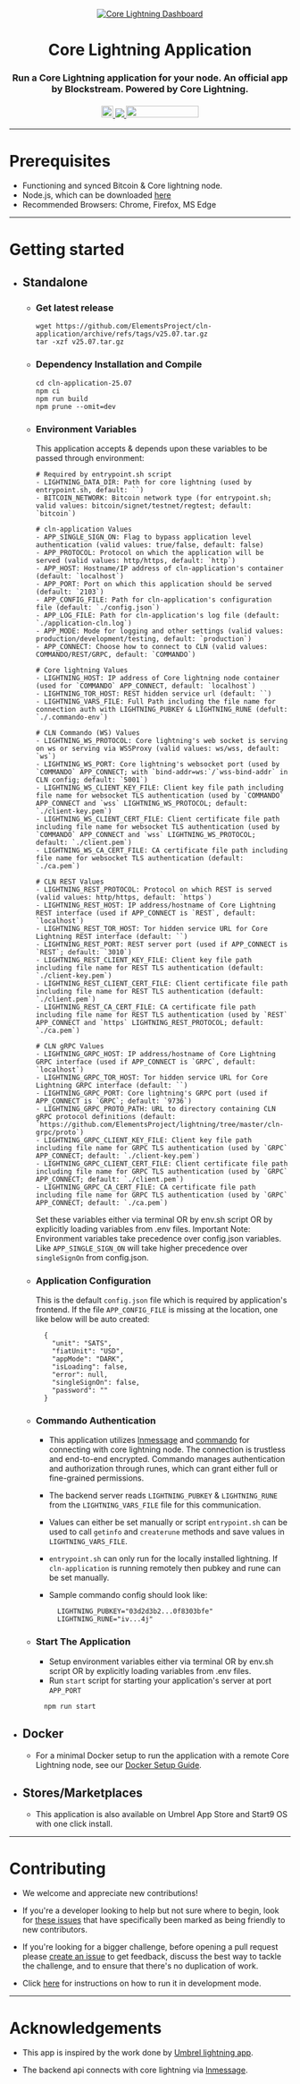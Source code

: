 <p align="center">
  <a href="https://github.com/ElementsProject/cln-application">
    <img src="./.github/images/Dashboard.png" alt="Core Lightning Dashboard">
  </a>
  <h1 align="center">Core Lightning Application</h1>
  <h3 align="center">
    Run a Core Lightning application for your node. An official app by Blockstream. Powered by Core Lightning.
    <br />
    <br />
    <div align="center">
      <a href="https://twitter.com/Blockstream">
        <img src="https://img.shields.io/twitter/follow/blockstream?style=social" style="height: 21px;"/>
      </a>
      <a href="https://marketplace.start9.com">
        <img src="./.github/images/start9-badge-light.svg"/>
      </a>
      <a href="https://apps.umbrel.com/app/core-lightning">
        <img src="./.github/images/umbrel-badge-light.svg" style="width: 130px;height: 21px;"/>
      </a>
    </div>
  </h3>
</p>

---

# Prerequisites
* Functioning and synced Bitcoin & Core lightning node.
* Node.js, which can be downloaded [here](https://nodejs.org/en/download/)
* Recommended Browsers: Chrome, Firefox, MS Edge

---

# Getting started

- ## Standalone
  - ### Get latest release
      ```
      wget https://github.com/ElementsProject/cln-application/archive/refs/tags/v25.07.tar.gz
      tar -xzf v25.07.tar.gz
      ```

  - ### Dependency Installation and Compile

    ```
    cd cln-application-25.07
    npm ci
    npm run build
    npm prune --omit=dev
    ```

  - ### Environment Variables
      This application accepts & depends upon these variables to be passed through environment:

      ```
      # Required by entrypoint.sh script
      - LIGHTNING_DATA_DIR: Path for core lightning (used by entrypoint.sh, default: ``)
      - BITCOIN_NETWORK: Bitcoin network type (for entrypoint.sh; valid values: bitcoin/signet/testnet/regtest; default: `bitcoin`)

      # cln-application Values
      - APP_SINGLE_SIGN_ON: Flag to bypass application level authentication (valid values: true/false, default: false)
      - APP_PROTOCOL: Protocol on which the application will be served (valid values: http/https, default: `http`)
      - APP_HOST: Hostname/IP address of cln-application's container (default: `localhost`)
      - APP_PORT: Port on which this application should be served (default: `2103`)
      - APP_CONFIG_FILE: Path for cln-application's configuration file (default: `./config.json`)
      - APP_LOG_FILE: Path for cln-application's log file (default: `./application-cln.log`)
      - APP_MODE: Mode for logging and other settings (valid values: production/development/testing, default: `production`)
      - APP_CONNECT: Choose how to connect to CLN (valid values: COMMANDO/REST/GRPC, default: `COMMANDO`)

      # Core lightning Values
      - LIGHTNING_HOST: IP address of Core lightning node container (used for `COMMANDO` APP_CONNECT, default: `localhost`)
      - LIGHTNING_TOR_HOST: REST hidden service url (default: ``)
      - LIGHTNING_VARS_FILE: Full Path including the file name for connection auth with LIGHTNING_PUBKEY & LIGHTNING_RUNE (defult: `./.commando-env`)

      # CLN Commando (WS) Values
      - LIGHTNING_WS_PROTOCOL: Core lightning's web socket is serving on ws or serving via WSSProxy (valid values: ws/wss, default: `ws`)
      - LIGHTNING_WS_PORT: Core lightning's websocket port (used by `COMMANDO` APP_CONNECT; with `bind-addr=ws:`/`wss-bind-addr` in CLN config; default: `5001`)
      - LIGHTNING_WS_CLIENT_KEY_FILE: Client key file path including file name for websocket TLS authentication (used by `COMMANDO` APP_CONNECT and `wss` LIGHTNING_WS_PROTOCOL; default: `./client-key.pem`)
      - LIGHTNING_WS_CLIENT_CERT_FILE: Client certificate file path including file name for websocket TLS authentication (used by `COMMANDO` APP_CONNECT and `wss` LIGHTNING_WS_PROTOCOL; default: `./client.pem`)
      - LIGHTNING_WS_CA_CERT_FILE: CA certificate file path including file name for websocket TLS authentication (default: `./ca.pem`)

      # CLN REST Values
      - LIGHTNING_REST_PROTOCOL: Protocol on which REST is served (valid values: http/https, default: `https`)
      - LIGHTNING_REST_HOST: IP address/hostname of Core Lightning REST interface (used if APP_CONNECT is `REST`, default: `localhost`)
      - LIGHTNING_REST_TOR_HOST: Tor hidden service URL for Core Lightning REST interface (default: ``)
      - LIGHTNING_REST_PORT: REST server port (used if APP_CONNECT is `REST`; default: `3010`)
      - LIGHTNING_REST_CLIENT_KEY_FILE: Client key file path including file name for REST TLS authentication (default: `./client-key.pem`)
      - LIGHTNING_REST_CLIENT_CERT_FILE: Client certificate file path including file name for REST TLS authentication (default: `./client.pem`)
      - LIGHTNING_REST_CA_CERT_FILE: CA certificate file path including file name for REST TLS authentication (used by `REST` APP_CONNECT and `https` LIGHTNING_REST_PROTOCOL; default: `./ca.pem`)

      # CLN gRPC Values
      - LIGHTNING_GRPC_HOST: IP address/hostname of Core Lightning GRPC interface (used if APP_CONNECT is `GRPC`, default: `localhost`)
      - LIGHTNING_GRPC_TOR_HOST: Tor hidden service URL for Core Lightning GRPC interface (default: ``)
      - LIGHTNING_GRPC_PORT: Core lightning's GRPC port (used if APP_CONNECT is `GRPC`; default: `9736`)
      - LIGHTNING_GRPC_PROTO_PATH: URL to directory containing CLN gRPC protocol definitions (default: `https://github.com/ElementsProject/lightning/tree/master/cln-grpc/proto`)
      - LIGHTNING_GRPC_CLIENT_KEY_FILE: Client key file path including file name for GRPC TLS authentication (used by `GRPC` APP_CONNECT; default: `./client-key.pem`)
      - LIGHTNING_GRPC_CLIENT_CERT_FILE: Client certificate file path including file name for GRPC TLS authentication (used by `GRPC` APP_CONNECT; default: `./client.pem`)
      - LIGHTNING_GRPC_CA_CERT_FILE: CA certificate file path including file name for GRPC TLS authentication (used by `GRPC` APP_CONNECT; default: `./ca.pem`)
      ```

      Set these variables either via terminal OR by env.sh script OR by explicitly loading variables from .env files.
      Important Note: Environment variables take precedence over config.json variables. Like `APP_SINGLE_SIGN_ON` will take higher precedence over 
      `singleSignOn` from config.json.

  - ### Application Configuration
      This is the default `config.json` file which is required by application's frontend. If the file `APP_CONFIG_FILE` is missing at the location, one like below will be auto created:

      ```
        {
          "unit": "SATS",
          "fiatUnit": "USD",
          "appMode": "DARK",
          "isLoading": false,
          "error": null,
          "singleSignOn": false,
          "password": ""
        }
      ```

  - ### Commando Authentication
      - This application utilizes [lnmessage](https://github.com/aaronbarnardsound/lnmessage) and [commando](https://docs.corelightning.org/reference/lightning-commando) for connecting with core lightning node. The connection is trustless and end-to-end encrypted. Commando manages authentication and authorization through runes, which can grant either full or fine-grained permissions. 
      - The backend server reads `LIGHTNING_PUBKEY` & `LIGHTNING_RUNE` from the `LIGHTNING_VARS_FILE` file for this communication. 
      - Values can either be set manually or script `entrypoint.sh` can be used to call `getinfo` and `createrune` methods and save values in `LIGHTNING_VARS_FILE`.
      - `entrypoint.sh` can only run for the locally installed lightning. If `cln-application` is running remotely then pubkey and 
      rune can be set manually.
      - Sample commando config should look like:

        ```
          LIGHTNING_PUBKEY="03d2d3b2...0f8303bfe"
          LIGHTNING_RUNE="iv...4j"
        ```

  - ### Start The Application
      - Setup environment variables either via terminal OR by env.sh script OR by explicitly loading variables from .env files.
      - Run `start` script for starting your application's server at port `APP_PORT`

      ```
        npm run start
      ```
- ## Docker
  - For a minimal Docker setup to run the application with a remote Core Lightning node, see our [Docker Setup Guide](./.github/docs/Docker-Setup.md).

- ## Stores/Marketplaces
  - This application is also available on Umbrel App Store and Start9 OS with one click install.

---

# Contributing

- We welcome and appreciate new contributions!

- If you're a developer looking to help but not sure where to begin, look for [these issues](https://github.com/ElementsProject/cln-application/issues?q=is%3Aissue+is%3Aopen+label%3A%22good+first+issue%22) that have specifically been marked as being friendly to new contributors.

- If you're looking for a bigger challenge, before opening a pull request please [create an issue](https://github.com/ElementsProject/cln-application/issues/new/choose) to get feedback, discuss the best way to tackle the challenge, and to ensure that there's no duplication of work.

- Click [here](./.github/docs/Contributing.md) for instructions on how to run it in development mode.

---

# Acknowledgements

- This app is inspired by the work done by [Umbrel lightning app](https://github.com/getumbrel/umbrel-lightning).

- The backend api connects with core lightning via [lnmessage](https://github.com/aaronbarnardsound/lnmessage).
